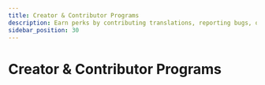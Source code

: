 ```yaml
---
title: Creator & Contributor Programs
description: Earn perks by contributing translations, reporting bugs, or helping us reach new creators.
sidebar_position: 30
---
```


# Creator & Contributor Programs
